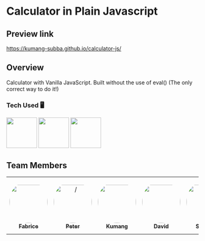 # Calculator in Plain Javascript

## Preview link 
https://kumang-subba.github.io/calculator-js/

## Overview
Calculator with Vanilla JavaScript. Built without the use of eval() (The only correct way to do it!)

###  Tech Used 🖥️
<img src="https://user-images.githubusercontent.com/25181517/192158954-f88b5814-d510-4564-b285-dff7d6400dad.png" width="80"> <img src="https://user-images.githubusercontent.com/25181517/183898674-75a4a1b1-f960-4ea9-abcb-637170a00a75.png" width="80"> <img src="https://user-images.githubusercontent.com/25181517/117447155-6a868a00-af3d-11eb-9cfe-245df15c9f3f.png" width="80">


## Team Members
<table>
<tr>
    <td align="center" style="word-wrap: break-word; width: 150.0; height: 150.0">
        <a href=https://github.com/Fabriceelono>
            <img src=https://avatars.githubusercontent.com/Fabriceelono?v=4 width="100;"  style="border-radius:50%;align-items:center;justify-content:center;overflow:hidden;padding-top:10px"/>
            <br />
            <sub style="font-size:14px"><b>Fabrice</b></sub>
        </a>
    </td>
    <td align="center" style="word-wrap: break-word; width: 150.0; height: 150.0">
        <a href=https://github.com/petervol27>
            <img src=https://avatars.githubusercontent.com/petervol27?v=4 width="100;"  style="border-radius:50%;align-items:center;justify-content:center;overflow:hidden;padding-top:10px" alt=/>
            <br />
            <sub style="font-size:14px"><b>Peter</b></sub>
        </a>
    </td>
    <td align="center" style="word-wrap: break-word; width: 150.0; height: 150.0">
        <a href=https://github.com/kumang-subba>
            <img src=https://avatars.githubusercontent.com/kumang-subba?v=4 width="100;"  style="border-radius:50%;align-items:center;justify-content:center;overflow:hidden;padding-top:10px"/>
            <br />
            <sub style="font-size:14px"><b>Kumang</b></sub>
        </a>
    </td>
    <td align="center" style="word-wrap: break-word; width: 150.0; height: 150.0">
        <a href=https://github.com/DaveMEgg>
            <img src=https://avatars.githubusercontent.com/DaveMEgg?v=4 width="100;"  style="border-radius:50%;align-items:center;justify-content:center;overflow:hidden;padding-top:10px"/>
            <br />
            <sub style="font-size:14px"><b>David</b></sub>
        </a>
    </td>
   <td align="center" style="word-wrap: break-word; width: 150.0; height: 150.0">
       <a href="https://github.com/shakedlv">
            <img src=https://avatars.githubusercontent.com/shakedlv?v=4 width="100;"  style="border-radius:50%;align-items:center;justify-content:center;overflow:hidden;padding-top:10px"/>
            <br />
            <sub style="font-size:14px"><b>Shaked</b></sub>
        </a>
    </td>
</tr>
</table>
